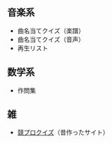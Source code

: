 ## 音楽系
- 曲名当てクイズ（楽譜）
- 曲名当てクイズ（音声）
- 再生リスト

## 数学系
- 作問集

## 雑
- [競プロクイズ](https://tenory.wixsite.com/kyopro-quiz1)（昔作ったサイト）